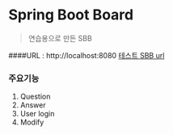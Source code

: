 # Spring Boot Board
> 연습용으로 만든 SBB

####URL : http://localhost:8080
[테스트 SBB url](http://localhost:8080)

### 주요기능 

1. Question
1. Answer
1. User login
1. Modify

